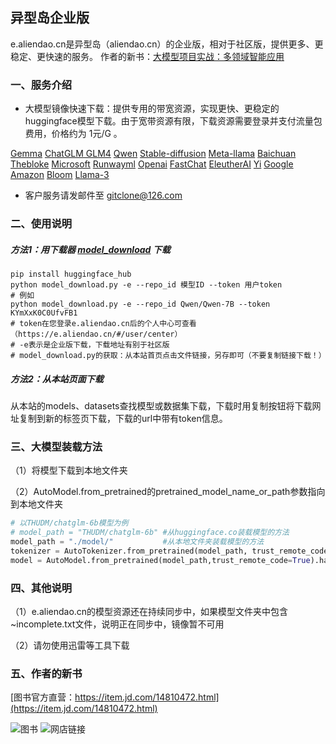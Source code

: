 ## 异型岛企业版

e.aliendao.cn是异型岛（aliendao.cn）的企业版，相对于社区版，提供更多、更稳定、更快速的服务。
作者的新书：[大模型项目实战：多领域智能应用](https://github.com/little51/llm-dev)

### 一、服务介绍

- 大模型镜像快速下载：提供专用的带宽资源，实现更快、更稳定的huggingface模型下载。由于宽带资源有限，下载资源需要登录并支付流量包费用，价格约为 1元/G 。


 [Gemma](https://e.aliendao.cn/models/alpindale) [ChatGLM GLM4](https://e.aliendao.cn/models/THUDM)  [Qwen](https://e.aliendao.cn/models/Qwen)  [Stable-diffusion](https://e.aliendao.cn/models/stabilityai)  [Meta-llama](https://e.aliendao.cn/models/NousResearch)  [Baichuan](https://e.aliendao.cn/models/baichuan-inc)  [Thebloke](https://e.aliendao.cn/models/TheBloke)  [Microsoft](https://e.aliendao.cn/models/microsoft)  [Runwayml](https://e.aliendao.cn/models/runwayml)  [Openai](https://e.aliendao.cn/models/openai)  [FastChat](https://e.aliendao.cn/models/lmsys)  [EleutherAI](https://e.aliendao.cn/models/EleutherAI)  [Yi](https://e.aliendao.cn/models/01-ai)  [Google](https://e.aliendao.cn/models/google)  [Amazon](https://e.aliendao.cn/models/amazon)  [Bloom](https://e.aliendao.cn/models/bigscience)  [Llama-3](https://e.aliendao.cn/models/NousResearch)

- 客户服务请发邮件至 gitclone@126.com

### 二、使用说明

##### 方法1：用下载器  [model_download](https://e.aliendao.cn/model_download.py) 下载

```shell
pip install huggingface_hub
python model_download.py -e --repo_id 模型ID --token 用户token
# 例如
python model_download.py -e --repo_id Qwen/Qwen-7B --token KYmXxK0C0UfvFB1
# token在您登录e.aliendao.cn后的个人中心可查看（https://e.aliendao.cn/#/user/center）
# -e表示是企业版下载，下载地址有别于社区版
# model_download.py的获取：从本站首页点击文件链接，另存即可（不要复制链接下载！）
```

##### 方法2：从本站页面下载

从本站的models、datasets查找模型或数据集下载，下载时用复制按钮将下载网址复制到新的标签页下载，下载的url中带有token信息。

### 三、大模型装载方法

（1）将模型下载到本地文件夹

（2）AutoModel.from_pretrained的pretrained_model_name_or_path参数指向到本地文件夹

```python
# 以THUDM/chatglm-6b模型为例
# model_path = "THUDM/chatglm-6b" #从huggingface.co装载模型的方法
model_path = "./model/"           #从本地文件夹装载模型的方法
tokenizer = AutoTokenizer.from_pretrained(model_path, trust_remote_code=True)
model = AutoModel.from_pretrained(model_path,trust_remote_code=True).half().cuda()
```

### 四、其他说明

（1）e.aliendao.cn的模型资源还在持续同步中，如果模型文件夹中包含~incomplete.txt文件，说明正在同步中，镜像暂不可用

（2）请勿使用迅雷等工具下载

### 五、作者的新书

[图书官方直营：https://item.jd.com/14810472.html](https://item.jd.com/14810472.html)

![图书](https://gitclone.com/download1/llm-dev/llm-dev.png) ![网店链接](https://gitclone.com/download1/llm-dev/qr-code.png)